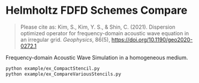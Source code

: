 # Helmholtz FDFD Schemes Compare
> Please cite as: Kim, S., Kim, Y. S., & Shin, C. (2021). Dispersion optimized operator for frequency-domain acoustic wave equation in an irregular grid. _Geophysics_, 86(5), https://doi.org/10.1190/geo2020-0272.1


Frequency-domain Acoustic Wave Simulation in a homogeneous medium.

```Bash
python example/ex_CompactStencil.py
python example/ex_CompareVariousStencils.py
```
